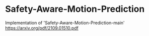 # Safety-Aware-Motion-Prediction
Implementation of 'Safety-Aware-Motion-Prediction-main' https://arxiv.org/pdf/2109.01510.pdf
